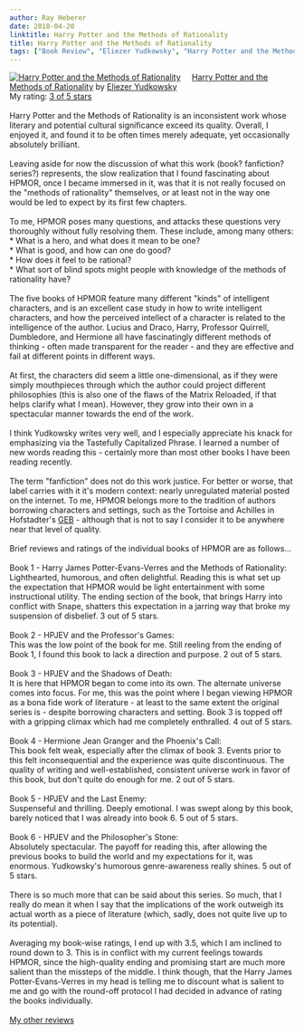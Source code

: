 ```yaml
---
author: Ray Heberer
date: 2018-04-20
linktitle: Harry Potter and the Methods of Rationality
title: Harry Potter and the Methods of Rationality
tags: ["Book Review", "Eliezer Yudkowsky", "Harry Potter and the Methods of Rationality", "HPMOR"]
---
```


<a href="https://www.goodreads.com/book/show/19721373-harry-potter-and-the-methods-of-rationality" style="float: left; padding-right: 20px"><img border="0" alt="Harry Potter and the Methods of Rationality" src="https://images.gr-assets.com/books/1387665802m/19721373.jpg" /></a><a href="https://www.goodreads.com/book/show/19721373-harry-potter-and-the-methods-of-rationality">Harry Potter and the Methods of Rationality</a> by <a href="https://www.goodreads.com/author/show/4533716.Eliezer_Yudkowsky">Eliezer Yudkowsky</a><br/>
My rating: <a href="https://www.goodreads.com/review/show/2323490626">3 of 5 stars</a><br /><br />
Harry Potter and the Methods of Rationality is an inconsistent work whose literary and potential cultural significance exceed its quality. Overall, I enjoyed it, and found it to be often times merely adequate, yet occasionally absolutely brilliant.<br /><br />Leaving aside for now the discussion of what this work (book? fanfiction? series?) represents, the slow realization that I found fascinating about HPMOR, once I became immersed in it, was that it is not really focused on the "methods of rationality" themselves, or at least not in the way one would be led to expect by its first few chapters.<br /><br />To me, HPMOR poses many questions, and attacks these questions very thoroughly without fully resolving them. These include, among many others:<br />* What is a hero, and what does it mean to be one?<br />* What is good, and how can one do good?<br />* How does it feel to be rational?<br />* What sort of blind spots might people with knowledge of the methods of rationality have?<br /><br />The five books of HPMOR feature many different "kinds" of intelligent characters, and is an excellent case study in how to write intelligent characters, and how the perceived intellect of a character is related to the intelligence of the author. Lucius and Draco, Harry, Professor Quirrell, Dumbledore, and Hermione all have fascinatingly different methods of thinking - often made transparent for the reader - and they are effective and fail at different points in different ways.<br /><br />At first, the characters did seem a little one-dimensional, as if they were simply mouthpieces through which the author could project different philosophies (this is also one of the flaws of the Matrix Reloaded, if that helps clarify what I mean). However, they grow into their own in a spectacular manner towards the end of the work.<br /><br />I think Yudkowsky writes very well, and I especially appreciate his knack for emphasizing via the Tastefully Capitalized Phrase. I learned a number of new words reading this - certainly more than most other books I have been reading recently. <br /><br />The term "fanfiction" does not do this work justice. For better or worse, that label carries with it it's modern context: nearly unregulated material posted on the internet. To me, HPMOR belongs more to the tradition of authors borrowing characters and settings, such as the Tortoise and Achilles in Hofstadter's <a href="https://www.goodreads.com/book/show/24113.G_del_Escher_Bach" rel="nofollow">GEB</a> - although that is not to say I consider it to be anywhere near that level of quality.<br /><br />Brief reviews and ratings of the individual books of HPMOR are as follows...<br /><br />Book 1 - Harry James Potter-Evans-Verres and the Methods of Rationality:<br />Lighthearted, humorous, and often delightful. Reading this is what set up the expectation that HPMOR would be light entertainment with some instructional utility. The ending section of the book, that brings Harry into conflict with Snape, shatters this expectation in a jarring way that broke my suspension of disbelief. 3 out of 5 stars.<br /><br />Book 2 - HPJEV and the Professor's Games:<br />This was the low point of the book for me. Still reeling from the ending of Book 1, I found this book to lack a direction and purpose. 2 out of 5 stars.<br /><br />Book 3 - HPJEV and the Shadows of Death:<br />It is here that HPMOR began to come into its own. The alternate universe comes into focus. For me, this was the point where I began viewing HPMOR as a bona fide work of literature - at least to the same extent the original series is - despite borrowing characters and setting. Book 3 is topped off with a gripping climax which had me completely enthralled. 4 out of 5 stars.<br /><br />Book 4 - Hermione Jean Granger and the Phoenix's Call:<br />This book felt weak, especially after the climax of book 3. Events prior to this felt inconsequential and the experience was quite discontinuous. The quality of writing and well-established, consistent universe work in favor of this book, but don't quite do enough for me. 2 out of 5 stars.<br /><br />Book 5 - HPJEV and the Last Enemy:<br />Suspenseful and thrilling. Deeply emotional. I was swept along by this book, barely noticed that I was already into book 6. 5 out of 5 stars.<br /><br />Book 6 - HPJEV and the Philosopher's Stone:<br />Absolutely spectacular. The payoff for reading this, after allowing the previous books to build the world and my expectations for it, was enormous. Yudkowsky's humorous genre-awareness really shines. 5 out of 5 stars.<br /><br />There is so much more that can be said about this series. So much, that I really do mean it when I say that the implications of the work outweigh its actual worth as a piece of literature (which, sadly, does not quite live up to its potential).<br /><br />Averaging my book-wise ratings, I end up with 3.5, which I am inclined to round down to 3. This is in conflict with my current feelings towards HPMOR, since the high-quality ending and promising start are much more salient than the missteps of the middle. I think though, that the Harry James Potter-Evans-Verres in my head is telling me to discount what is salient to me and go with the round-off protocol I had decided in advance of rating the books individually.
<br/><br/>
<a href="http://www.rayheberer.ai/bookreviews/">My other reviews</a>